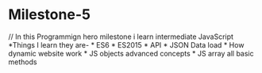 # Milestone-5

// In this Programmign hero milestone i learn intermediate JavaScript
  *Things I learn they are-
    * ES6
    * ES2015
    * API
    * JSON Data load
    * How dynamic website work
    * JS objects advanced concepts
    * JS array all basic methods

